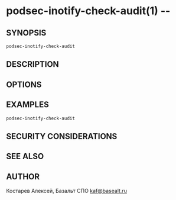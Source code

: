 podsec-inotify-check-audit(1) --
================================

## SYNOPSIS

`podsec-inotify-check-audit`

## DESCRIPTION


## OPTIONS

## EXAMPLES

`podsec-inotify-check-audit`

## SECURITY CONSIDERATIONS


## SEE ALSO


## AUTHOR

Костарев Алексей, Базальт СПО
kaf@basealt.ru
